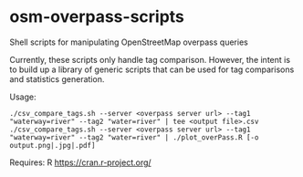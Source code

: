 # osm-overpass-scripts
Shell scripts for manipulating OpenStreetMap overpass queries

Currently, these scripts only handle tag comparison.  However, the intent is to build up a library of generic scripts that can be used for tag comparisons and statistics generation.

Usage:

	./csv_compare_tags.sh --server <overpass server url> --tag1 "waterway=river" --tag2 "water=river" | tee <output file>.csv
    ./csv_compare_tags.sh --server <overpass server url> --tag1 "waterway=river" --tag2 "water=river" | ./plot_overPass.R [-o output.png|.jpg|.pdf]

Requires:
    R https://cran.r-project.org/